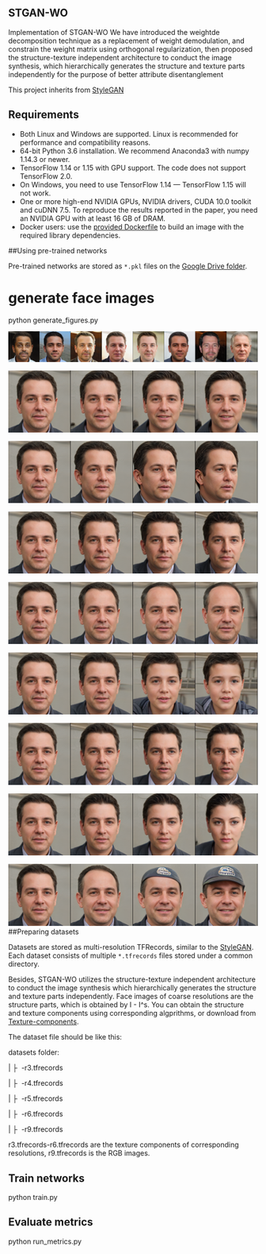 ## STGAN-WO
Implementation of STGAN-WO
We have introduced the weightde decomposition technique as a replacement of weight demodulation, and constrain the weight matrix using orthogonal regularization, then proposed the structure-texture independent architecture to conduct the image synthesis, which hierarchically generates the structure and texture parts independently for the purpose of better attribute disentanglement
 
This project inherits from [StyleGAN](https://github.com/NVlabs/stylegan2)
## Requirements

* Both Linux and Windows are supported. Linux is recommended for performance and compatibility reasons.
* 64-bit Python 3.6 installation. We recommend Anaconda3 with numpy 1.14.3 or newer.
* TensorFlow 1.14 or 1.15 with GPU support. The code does not support TensorFlow 2.0.
* On Windows, you need to use TensorFlow 1.14 &mdash; TensorFlow 1.15 will not work.
* One or more high-end NVIDIA GPUs, NVIDIA drivers, CUDA 10.0 toolkit and cuDNN 7.5. To reproduce the results reported in the paper, you need an NVIDIA GPU with at least 16 GB of DRAM.
* Docker users: use the [provided Dockerfile](./Dockerfile) to build an image with the required library dependencies.

##Using pre-trained networks

Pre-trained networks are stored as `*.pkl` files on the [Google Drive folder](https://drive.google.com/file/d/1V47gZoG2ZEwTbIa_46Fv-tw3qtLLlAnA/view?usp=sharing).
# generate face images 

python generate_figures.py

![Fig1a](./images/fig1a.png)

![Fig1b](./images/fig1b.png)

![Fig1c](./images/fig1c.png)

![Fig1d](./images/fig1d.png)

![Fig1e](./images/fig1e.png)

![Fig1f](./images/fig1f.png)

![Fig1g](./images/fig1g.png)

![Fig1h](./images/fig1h.png)

![Fig1i](./images/fig1i.png)
##Preparing datasets

Datasets are stored as multi-resolution TFRecords, similar to the [StyleGAN](https://github.com/NVlabs/stylegan). Each dataset consists of multiple `*.tfrecords` files stored under a common directory.

Besides, STGAN-WO utilizes the structure-texture independent architecture to conduct the image synthesis which hierarchically generates the structure and texture parts independently. Face images of coarse resolutions are the structure parts, which is obtained by I - I^s. You can obtain the structure and texture components using corresponding algprithms, or download from  [Texture-components](https://drive.google.com/file/d/1PRQ936iSmymwAmL8hWKbtEkr-BzsgKUE/view?usp=sharing).

The dataset file should be like this:

datasets folder:

| &boxvr;&nbsp; -r3.tfrecords

| &boxvr;&nbsp; -r4.tfrecords

| &boxvr;&nbsp; -r5.tfrecords

| &boxvr;&nbsp; -r6.tfrecords

| &boxvr;&nbsp; -r9.tfrecords

r3.tfrecords-r6.tfrecords are the texture components of corresponding resolutions, r9.tfrecords is the RGB images.

## Train networks

python train.py


## Evaluate metrics

python run_metrics.py


